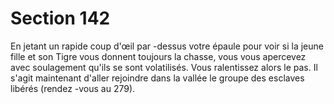 # Section 142

En jetant un rapide coup d'œil par -dessus votre épaule pour voir si
la jeune fille et son Tigre vous donnent toujours la chasse, vous
vous apercevez avec soulagement qu'ils se sont volatilisés. Vous
ralentissez alors le pas. Il  s'agit maintenant d'aller rejoindre dans la
vallée le groupe des esclaves libérés (rendez -vous au  279).